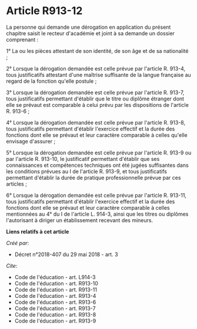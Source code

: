 # Article R913-12

La personne qui demande une dérogation en application du présent chapitre saisit le recteur d'académie et joint à sa demande
un dossier comprenant : 

1° La ou les pièces attestant de son identité, de son âge et de sa nationalité ; 

2° Lorsque la dérogation demandée est celle prévue par l'article R. 913-4, tous justificatifs attestant d'une maîtrise
suffisante de la langue française au regard de la fonction qu'elle postule ; 

3° Lorsque la dérogation demandée est celle prévue par l'article R. 913-7, tous justificatifs permettant d'établir que le
titre ou diplôme étranger dont elle se prévaut est comparable à celui prévu par les dispositions de l'article R. 913-6 ; 

4° Lorsque la dérogation demandée est celle prévue par l'article R. 913-8, tous justificatifs permettant d'établir l'exercice
effectif et la durée des fonctions dont elle se prévaut et leur caractère comparable à celles qu'elle envisage d'assurer ; 

5° Lorsque la dérogation demandée est celle prévue par l'article R. 913-9 ou par l'article R. 913-10, le justificatif
permettant d'établir que ses connaissances et compétences techniques ont été jugées suffisantes dans les conditions prévues
au I de l'article R. 913-9, et tous justificatifs permettant d'établir la durée de pratique professionnelle prévue par ces
articles ; 

6° Lorsque la dérogation demandée est celle prévue par l'article R. 913-11, tous justificatifs permettant d'établir
l'exercice effectif et la durée des fonctions dont elle se prévaut et leur caractère comparable à celles mentionnées au 4° du
I de l'article L. 914-3, ainsi que les titres ou diplômes l'autorisant à diriger un établissement recevant des mineurs.

**Liens relatifs à cet article**

_Créé par_:

  - Décret n°2018-407 du 29 mai 2018 - art. 3

_Cite_:

  - Code de l'éducation - art. L914-3
  - Code de l'éducation - art. R913-10
  - Code de l'éducation - art. R913-11
  - Code de l'éducation - art. R913-4
  - Code de l'éducation - art. R913-6
  - Code de l'éducation - art. R913-7
  - Code de l'éducation - art. R913-8
  - Code de l'éducation - art. R913-9
